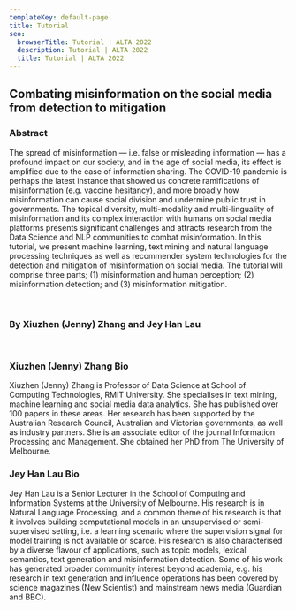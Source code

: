 ```yaml
---
templateKey: default-page
title: Tutorial
seo:
  browserTitle: Tutorial | ALTA 2022
  description: Tutorial | ALTA 2022
  title: Tutorial | ALTA 2022
---
```


## Combating misinformation on the social media from detection to mitigation


### Abstract

The spread of misinformation — i.e. false or misleading information — has a profound impact on our society, and in the age of social media, its effect is amplified due to the ease of information sharing. The COVID-19 pandemic is perhaps the latest instance that showed us concrete ramifications of misinformation (e.g. vaccine hesitancy), and more broadly how misinformation can cause social division and undermine public trust in governments. The topical diversity, multi-modality and multi-linguality of misinformation and its complex interaction with humans on social media platforms presents significant challenges and attracts research from the Data Science and NLP communities to combat misinformation. In this tutorial, we present machine learning, text mining and natural language processing techniques as well as recommender system technologies for the detection and mitigation of misinformation on social media. The tutorial will comprise three parts; (1) misinformation and human perception; (2) misinformation detection; and (3) misinformation mitigation.

<br>

### By Xiuzhen (Jenny) Zhang and Jey Han Lau

<br>

### Xiuzhen (Jenny) Zhang Bio

Xiuzhen (Jenny) Zhang is Professor of Data Science at School of Computing Technologies,  RMIT University. She specialises in text mining, machine learning and social media data analytics. She has published over 100 papers in these areas. Her research has been supported by the Australian Research Council, Australian and Victorian governments,  as well as industry partners. She is an associate editor of the journal Information Processing and Management. She obtained her PhD from The University of Melbourne.

### Jey Han Lau Bio

Jey Han Lau is a Senior Lecturer in the School of Computing and Information Systems at the University of Melbourne. His research is in Natural Language Processing, and a common theme of his research is that it involves building computational models in an unsupervised or semi-supervised setting, i.e. a learning scenario where the supervision signal for model training is not available or scarce.  His research is also characterised by a diverse flavour of applications, such as topic models, lexical semantics, text generation and misinformation detection. Some of his work has generated broader community interest beyond academia, e.g. his research in text generation and influence operations has been covered by science magazines (New Scientist) and mainstream news media (Guardian and BBC).


